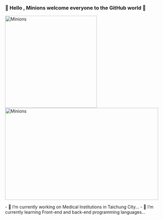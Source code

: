 ### 👋 Hello , Minions welcome everyone to the GitHub world 👋

<p align="START">
  <img src="https://octodex.github.com/images/minion.png" alt="Minions" width='300px' height='300px'/>
  <img src="https://i.pinimg.com/originals/33/72/a4/3372a43626ac121c4a7f9b7306e95e75.gif" alt="Minions" width='500px' height='300px'/>
 </p>
- 🔭 I’m currently working on Medical Institutions in Taichung City...
- 🌱 I’m currently learning Front-end and back-end programming languages...



<!--
**Dayu0815/Dayu0815** is a ✨ _special_ ✨ repository because its `README.md` (this file) appears on your GitHub profile.

Here are some ideas to get you started:
![image](https://i.pinimg.com/originals/33/72/a4/3372a43626ac121c4a7f9b7306e95e75.gif)

- 👯 I’m looking to collaborate on ...
- 🤔 I’m looking for help with ...
- 💬 Ask me about ...
- 📫 How to reach me: ...
- 😄 Pronouns: ...
- ⚡ Fun fact: ...
-->
